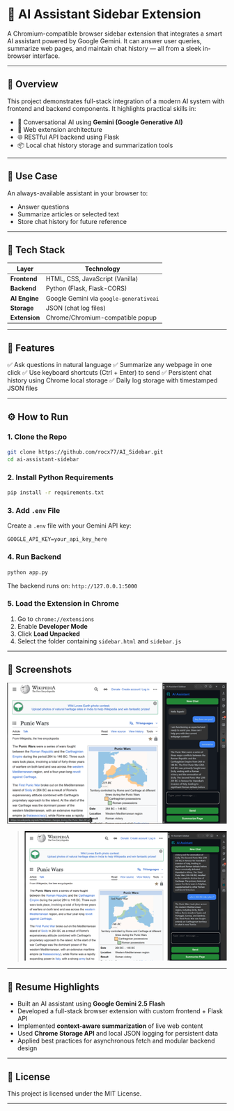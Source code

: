 # 🧠 AI Assistant Sidebar Extension

A Chromium-compatible browser sidebar extension that integrates a smart AI assistant powered by Google Gemini. It can answer user queries, summarize web pages, and maintain chat history — all from a sleek in-browser interface.

---

## 📌 Overview

This project demonstrates full-stack integration of a modern AI system with frontend and backend components. It highlights practical skills in:

* 🧠 Conversational AI using **Gemini (Google Generative AI)**
* 🧱 Web extension architecture
* 🌐 RESTful API backend using Flask
* 📦 Local chat history storage and summarization tools

---

## 🎯 Use Case

An always-available assistant in your browser to:

* Answer questions
* Summarize articles or selected text
* Store chat history for future reference

---

## 🔧 Tech Stack

| Layer         | Technology                              |
| ------------- | --------------------------------------- |
| **Frontend**  | HTML, CSS, JavaScript (Vanilla)         |
| **Backend**   | Python (Flask, Flask-CORS)              |
| **AI Engine** | Google Gemini via `google-generativeai` |
| **Storage**   | JSON (chat log files)                   |
| **Extension** | Chrome/Chromium-compatible popup        |

---

## 🚀 Features

✅ Ask questions in natural language
✅ Summarize any webpage in one click
✅ Use keyboard shortcuts (Ctrl + Enter) to send
✅ Persistent chat history using Chrome local storage
✅ Daily log storage with timestamped JSON files

---

## ⚙️ How to Run

### 1. Clone the Repo

```bash
git clone https://github.com/rocx77/AI_Sidebar.git
cd ai-assistant-sidebar
```

### 2. Install Python Requirements

```bash
pip install -r requirements.txt
```

### 3. Add `.env` File

Create a `.env` file with your Gemini API key:

```
GOOGLE_API_KEY=your_api_key_here
```

### 4. Run Backend

```bash
python app.py
```

The backend runs on: `http://127.0.0.1:5000`

### 5. Load the Extension in Chrome

1. Go to `chrome://extensions`
2. Enable **Developer Mode**
3. Click **Load Unpacked**
4. Select the folder containing `sidebar.html` and `sidebar.js`

---

## 📸 Screenshots

![alt text](<Screenshot 2025-07-12 051827.png>)
> ![alt text](image.png)
---

## 💼 Resume Highlights

* Built an AI assistant using **Google Gemini 2.5 Flash**
* Developed a full-stack browser extension with custom frontend + Flask API
* Implemented **context-aware summarization** of live web content
* Used **Chrome Storage API** and local JSON logging for persistent data
* Applied best practices for asynchronous fetch and modular backend design

---

## 📜 License

This project is licensed under the MIT License.

---
